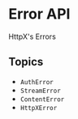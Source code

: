 # Error API

HttpX's Errors

## Topics

- ``AuthError``
- ``StreamError``
- ``ContentError``
- ``HttpXError``
